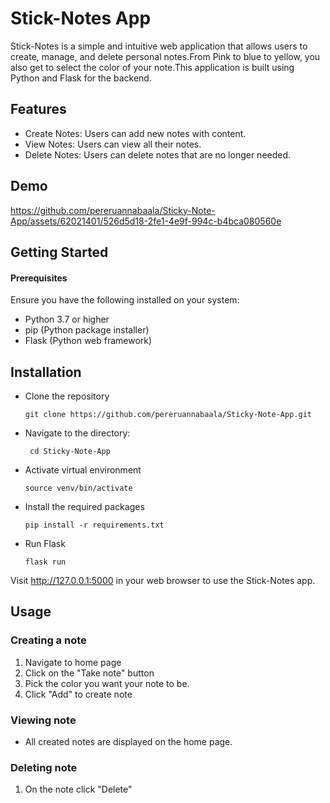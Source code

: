 # Stick-Notes App

Stick-Notes is a simple and intuitive web application that allows users to create, manage, and delete personal notes.From Pink to blue to yellow, you also get to select the color of your note.This application is built using Python and Flask for the backend.

## Features

- Create Notes: Users can add new notes with content.
- View Notes: Users can view all their notes.
- Delete Notes: Users can delete notes that are no longer needed.

## Demo
https://github.com/pereruannabaala/Sticky-Note-App/assets/62021401/526d5d18-2fe1-4e9f-994c-b4bca080560e

##  Getting Started
#### Prerequisites
 Ensure you have the following installed on your system:
- Python 3.7 or higher
- pip (Python package installer)
- Flask (Python web framework)

## Installation
- Clone the repository
  ```
  git clone https://github.com/pereruannabaala/Sticky-Note-App.git
  ```
- Navigate to the directory:
  ```
   cd Sticky-Note-App
  ```
- Activate virtual environment
  ```
  source venv/bin/activate
  ```
- Install the required packages
  ```
  pip install -r requirements.txt
  ```
- Run Flask
  ```
  flask run
  ```
Visit http://127.0.0.1:5000 in your web browser to use the Stick-Notes app.

## Usage
### Creating a note
1. Navigate to home page
2. Click on the "Take note" button
3. Pick the color you want your note to be.
4. Click "Add" to create note

### Viewing note
- All created notes are displayed on the home page.

### Deleting note
1. On the note click "Delete"

